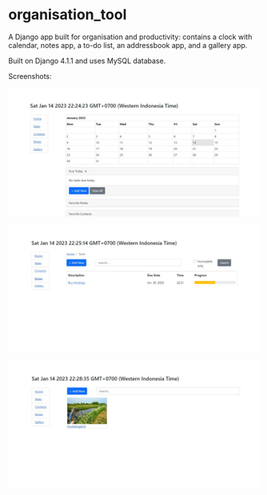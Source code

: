 # organisation_tool

A Django app built for organisation and productivity: contains a clock with calendar, notes app, a to-do list, an addressbook app, and a gallery app.

Built on Django 4.1.1 and uses MySQL database.

Screenshots:

![Homescreen](/screenshots/homescreen.jpg)

![To-do list app](/screenshots/tasks.jpg)

![Gallery app](/screenshots/gallery.jpg)
